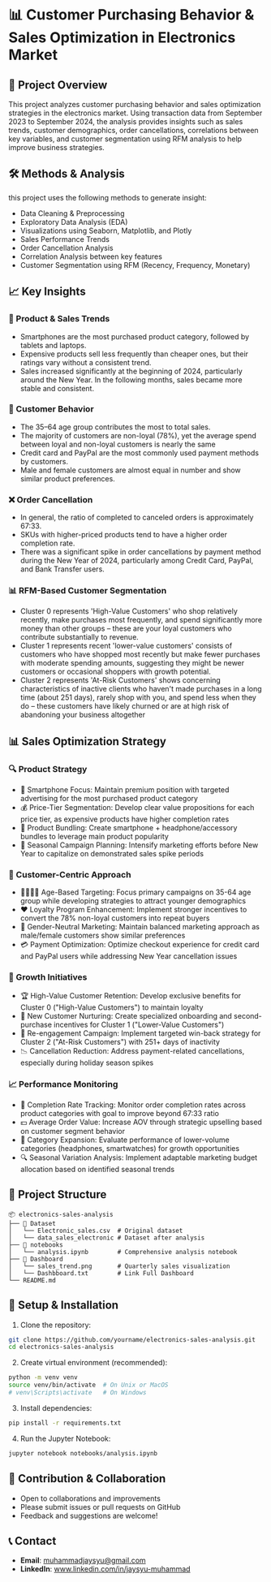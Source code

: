 # 📊 Customer Purchasing Behavior & Sales Optimization in Electronics Market

## 📌 Project Overview
This project analyzes customer purchasing behavior and sales optimization strategies in the electronics market. Using transaction data from September 2023 to September 2024, the analysis provides insights such as sales trends, customer demographics, order cancellations, correlations between key variables, and customer segmentation using RFM analysis to help improve business strategies.

## 🛠️ Methods & Analysis
this project uses the following methods to generate insight:
- Data Cleaning & Preprocessing
- Exploratory Data Analysis (EDA)
- Visualizations using Seaborn, Matplotlib, and Plotly
- Sales Performance Trends
- Order Cancellation Analysis
- Correlation Analysis between key features
- Customer Segmentation using RFM (Recency, Frequency, Monetary)

 ## 📈 Key Insights
 ### 🛒 Product & Sales Trends
 -  Smartphones are the most purchased product category, followed by tablets and laptops.
 -  Expensive products sell less frequently than cheaper ones, but their ratings vary without a consistent trend.
 -  Sales increased significantly at the beginning of 2024, particularly around the New Year. In the following months, sales became more stable and consistent.

### 👥 Customer Behavior
- The 35–64 age group contributes the most to total sales.
- The majority of customers are non-loyal (78%), yet the average spend between loyal and non-loyal customers is nearly the same
- Credit card and PayPal are the most commonly used payment methods by customers.
- Male and female customers are almost equal in number and show similar product preferences.

### ❌ Order Cancellation
- In general, the ratio of completed to canceled orders is approximately 67:33.
- SKUs with higher-priced products tend to have a higher order completion rate.
- There was a significant spike in order cancellations by payment method during the New Year of 2024, particularly among Credit Card, PayPal, and Bank Transfer users.

### 📊 RFM-Based Customer Segmentation
- Cluster 0 represents 'High-Value Customers' who shop relatively recently, make purchases most frequently, and spend significantly more money than other groups – these are your loyal customers who contribute substantially to revenue.
- Cluster 1 represents recent 'lower-value customers' consists of customers who have shopped most recently but make fewer purchases with moderate spending amounts, suggesting they might be newer customers or occasional shoppers with growth potential.
- Cluster 2 represents 'At-Risk Customers' shows concerning characteristics of inactive clients who haven't made purchases in a long time (about 251 days), rarely shop with you, and spend less when they do – these customers have likely churned or are at high risk of abandoning your business altogether

## 📊 Sales Optimization Strategy

### 🔍 Product Strategy
- 📱 Smartphone Focus: Maintain premium position with targeted advertising for the most purchased product category
- 💰 Price-Tier Segmentation: Develop clear value propositions for each price tier, as expensive products have higher completion rates
- 🔄 Product Bundling: Create smartphone + headphone/accessory bundles to leverage main product popularity
- 🎯 Seasonal Campaign Planning: Intensify marketing efforts before New Year to capitalize on demonstrated sales spike periods
 
### 👥 Customer-Centric Approach
- 👨‍👩‍👧‍👦 Age-Based Targeting: Focus primary campaigns on 35-64 age group while developing strategies to attract younger demographics
- ❤️ Loyalty Program Enhancement: Implement stronger incentives to convert the 78% non-loyal customers into repeat buyers
- 👫 Gender-Neutral Marketing: Maintain balanced marketing approach as male/female customers show similar preferences
- 💳 Payment Optimization: Optimize checkout experience for credit card and PayPal users while addressing New Year cancellation issues

### 🚀 Growth Initiatives
- 🏆 High-Value Customer Retention: Develop exclusive benefits for Cluster 0 ("High-Value Customers") to maintain loyalty
- 🌱 New Customer Nurturing: Create specialized onboarding and second-purchase incentives for Cluster 1 ("Lower-Value Customers")
- 🔁 Re-engagement Campaign: Implement targeted win-back strategy for Cluster 2 ("At-Risk Customers") with 251+ days of inactivity
- 📉 Cancellation Reduction: Address payment-related cancellations, especially during holiday season spikes

### 📈 Performance Monitoring
- 🔄 Completion Rate Tracking: Monitor order completion rates across product categories with goal to improve beyond 67:33 ratio
- 💵 Average Order Value: Increase AOV through strategic upselling based on customer segment behavior
- 📱 Category Expansion: Evaluate performance of lower-volume categories (headphones, smartwatches) for growth opportunities
- 🔍 Seasonal Variation Analysis: Implement adaptable marketing budget allocation based on identified seasonal trends
  
## 📂 Project Structure
```
📦 electronics-sales-analysis
├── 📂 Dataset
│   └── Electronic_sales.csv  # Original dataset
│   └── data_sales_electronic # Dataset after analysis
├── 📂 notebooks
│   └── analysis.ipynb        # Comprehensive analysis notebook
├── 📂 Dashboard
│   └── sales_trend.png       # Quarterly sales visualization
│   └── Dashbboard.txt        # Link Full Dashboard
└── README.md
```

## 🚀 Setup & Installation
1. Clone the repository:
```bash
git clone https://github.com/yourname/electronics-sales-analysis.git
cd electronics-sales-analysis
```

2. Create virtual environment (recommended):
```bash
python -m venv venv
source venv/bin/activate  # On Unix or MacOS
# venv\Scripts\activate   # On Windows
```

3. Install dependencies:
```bash
pip install -r requirements.txt
```

4. Run the Jupyter Notebook:
```bash
jupyter notebook notebooks/analysis.ipynb
```



## 🤝 Contribution & Collaboration
- Open to collaborations and improvements
- Please submit issues or pull requests on GitHub
- Feedback and suggestions are welcome!

## 📞 Contact
- **Email**: muhammadjaysyu@gmail.com
- **LinkedIn**: www.linkedin.com/in/jaysyu-muhammad


